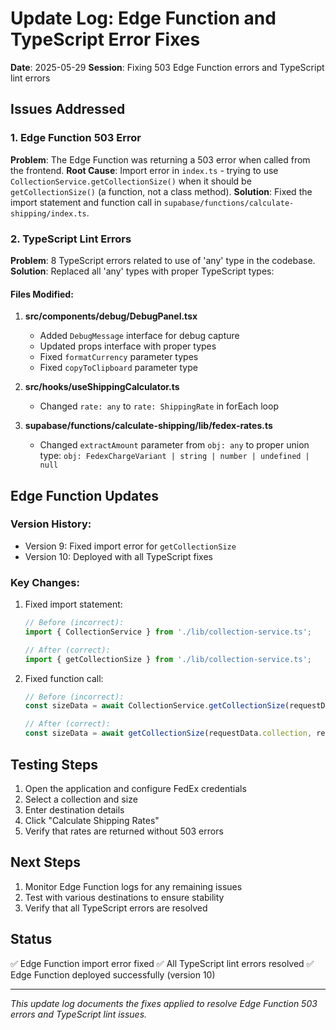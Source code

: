 # Update Log: Edge Function and TypeScript Error Fixes
**Date**: 2025-05-29
**Session**: Fixing 503 Edge Function errors and TypeScript lint errors

## Issues Addressed

### 1. Edge Function 503 Error
**Problem**: The Edge Function was returning a 503 error when called from the frontend.
**Root Cause**: Import error in `index.ts` - trying to use `CollectionService.getCollectionSize()` when it should be `getCollectionSize()` (a function, not a class method).
**Solution**: Fixed the import statement and function call in `supabase/functions/calculate-shipping/index.ts`.

### 2. TypeScript Lint Errors
**Problem**: 8 TypeScript errors related to use of 'any' type in the codebase.
**Solution**: Replaced all 'any' types with proper TypeScript types:

#### Files Modified:
1. **src/components/debug/DebugPanel.tsx**
   - Added `DebugMessage` interface for debug capture
   - Updated props interface with proper types
   - Fixed `formatCurrency` parameter types
   - Fixed `copyToClipboard` parameter type

2. **src/hooks/useShippingCalculator.ts**
   - Changed `rate: any` to `rate: ShippingRate` in forEach loop

3. **supabase/functions/calculate-shipping/lib/fedex-rates.ts**
   - Changed `extractAmount` parameter from `obj: any` to proper union type: `obj: FedexChargeVariant | string | number | undefined | null`

## Edge Function Updates

### Version History:
- Version 9: Fixed import error for `getCollectionSize`
- Version 10: Deployed with all TypeScript fixes

### Key Changes:
1. Fixed import statement:
   ```typescript
   // Before (incorrect):
   import { CollectionService } from './lib/collection-service.ts';
   
   // After (correct):
   import { getCollectionSize } from './lib/collection-service.ts';
   ```

2. Fixed function call:
   ```typescript
   // Before (incorrect):
   const sizeData = await CollectionService.getCollectionSize(requestData.collection, requestData.size);
   
   // After (correct):
   const sizeData = await getCollectionSize(requestData.collection, requestData.size);
   ```

## Testing Steps

1. Open the application and configure FedEx credentials
2. Select a collection and size
3. Enter destination details
4. Click "Calculate Shipping Rates"
5. Verify that rates are returned without 503 errors

## Next Steps

1. Monitor Edge Function logs for any remaining issues
2. Test with various destinations to ensure stability
3. Verify that all TypeScript errors are resolved

## Status
✅ Edge Function import error fixed
✅ All TypeScript lint errors resolved
✅ Edge Function deployed successfully (version 10)

---
*This update log documents the fixes applied to resolve Edge Function 503 errors and TypeScript lint issues.*